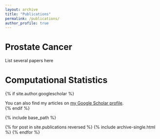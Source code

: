 ```yaml
---
layout: archive
title: "Publications"
permalink: /publications/
author_profile: true
---
```


Prostate Cancer
======

List several papers here

Computational Statistics
======


{% if site.author.googlescholar %}
  <div class="wordwrap">You can also find my articles on <a href="{{site.author.googlescholar}}">my Google Scholar profile</a>.</div>
{% endif %}

{% include base_path %}

{% for post in site.publications reversed %}
  {% include archive-single.html %}
{% endfor %}
